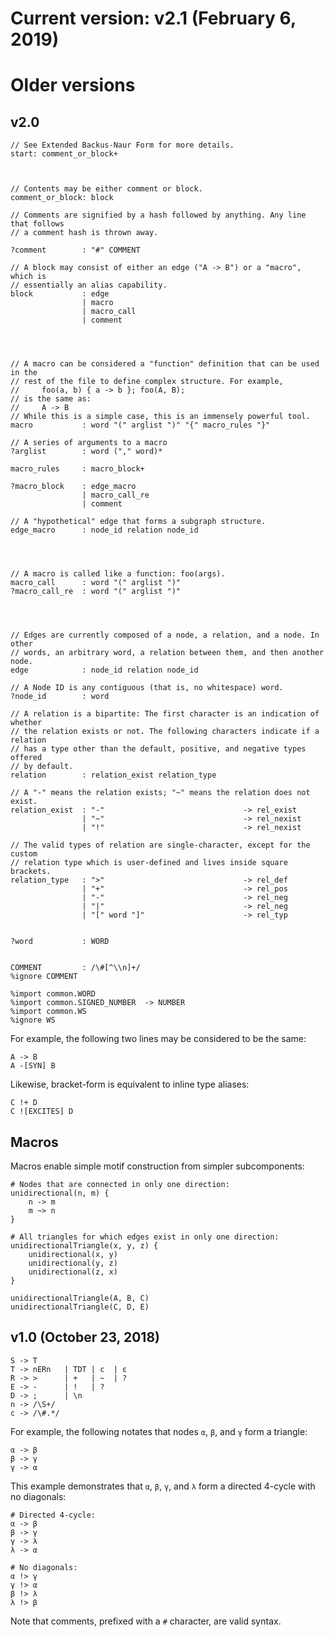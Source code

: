 # Current version: v2.1 (February 6, 2019)





# Older versions

## v2.0

```
// See Extended Backus-Naur Form for more details.
start: comment_or_block+



// Contents may be either comment or block.
comment_or_block: block

// Comments are signified by a hash followed by anything. Any line that follows
// a comment hash is thrown away.

?comment        : "#" COMMENT

// A block may consist of either an edge ("A -> B") or a "macro", which is
// essentially an alias capability.
block           : edge
                | macro
                | macro_call
                | comment




// A macro can be considered a "function" definition that can be used in the
// rest of the file to define complex structure. For example,
//     foo(a, b) { a -> b }; foo(A, B);
// is the same as:
//     A -> B
// While this is a simple case, this is an immensely powerful tool.
macro           : word "(" arglist ")" "{" macro_rules "}"

// A series of arguments to a macro
?arglist        : word ("," word)*

macro_rules     : macro_block+

?macro_block    : edge_macro
                | macro_call_re
                | comment

// A "hypothetical" edge that forms a subgraph structure.
edge_macro      : node_id relation node_id




// A macro is called like a function: foo(args).
macro_call      : word "(" arglist ")"
?macro_call_re  : word "(" arglist ")"




// Edges are currently composed of a node, a relation, and a node. In other
// words, an arbitrary word, a relation between them, and then another node.
edge            : node_id relation node_id

// A Node ID is any contiguous (that is, no whitespace) word.
?node_id        : word

// A relation is a bipartite: The first character is an indication of whether
// the relation exists or not. The following characters indicate if a relation
// has a type other than the default, positive, and negative types offered
// by default.
relation        : relation_exist relation_type

// A "-" means the relation exists; "~" means the relation does not exist.
relation_exist  : "-"                               -> rel_exist
                | "~"                               -> rel_nexist
                | "!"                               -> rel_nexist

// The valid types of relation are single-character, except for the custom
// relation type which is user-defined and lives inside square brackets.
relation_type   : ">"                               -> rel_def
                | "+"                               -> rel_pos
                | "-"                               -> rel_neg
                | "|"                               -> rel_neg
                | "[" word "]"                      -> rel_typ


?word           : WORD


COMMENT         : /\#[^\\n]+/
%ignore COMMENT

%import common.WORD
%import common.SIGNED_NUMBER  -> NUMBER
%import common.WS
%ignore WS
```

For example, the following two lines may be considered to be the same:

```
A -> B
A -[SYN] B
```

Likewise, bracket-form is equivalent to inline type aliases:

```
C !+ D
C ![EXCITES] D
```

## Macros

Macros enable simple motif construction from simpler subcomponents:

```dotmotif
# Nodes that are connected in only one direction:
unidirectional(n, m) {
    n -> m
    m ~> n
}

# All triangles for which edges exist in only one direction:
unidirectionalTriangle(x, y, z) {
    unidirectional(x, y)
    unidirectional(y, z)
    unidirectional(z, x)
}

unidirectionalTriangle(A, B, C)
unidirectionalTriangle(C, D, E)
```

## v1.0 (October 23, 2018)

```
S -> T
T -> nERn   | TDT | c  | ε
R -> >      | +   | ~  | ?
E -> -      | !   | ?
D -> ;      | \n
n -> /\S+/
c -> /\#.*/
```

For example, the following notates that nodes `α`, `β`, and `γ` form a triangle:

```
α -> β
β -> γ
γ -> α
```

This example demonstrates that `α`, `β`, `γ`, and `λ` form a directed 4-cycle with no diagonals:

```
# Directed 4-cycle:
α -> β
β -> γ
γ -> λ
λ -> α

# No diagonals:
α !> γ
γ !> α
β !> λ
λ !> β
```

Note that comments, prefixed with a `#` character, are valid syntax.
